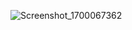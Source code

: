 ![Screenshot_1700067362](https://github.com/alifjs/Mobile-app-assignment-1/assets/92691751/5c1dc711-5ad0-49f5-b792-e869da64db7a)
